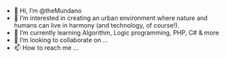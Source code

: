 - 👋 Hi, I’m @theMundano
- 👀 I’m interested in creating an urban environment where nature and humans can live in harmony (and technology, of course!).
- 🌱 I’m currently learning Algorithm, Logic programming, PHP, C# & more
- 💞️ I’m looking to collaborate on ...
- 📫 How to reach me ...

<!---
theMundano/theMundano is a ✨ special ✨ repository because its `README.md` (this file) appears on your GitHub profile.
You can click the Preview link to take a look at your changes.
--->
